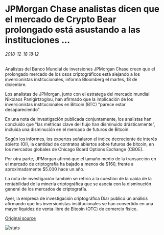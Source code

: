 # JPMorgan Chase analistas dicen que el mercado de Crypto Bear prolongado está asustando a las instituciones ...

###### 2018-12-18 18:12

Analistas del Banco Mundial de inversiones JPMorgan Chase creen que el prolongado mercado de los osos criptográficos está alejando a los inversionistas institucionales, informa Bloomberg el martes, 18 de diciembre.

Los analistas de JPMorgan, junto con el estratega del mercado mundial Nikolaos Panigirtzoglou, han afirmado que la implicación de los inversionistas institucionales en Bitcoin (BTC) "parece estar desapareciendo".

En una nota de investigación publicada conjuntamente, los analistas han concluido que "las métricas clave del flujo han disminuido drásticamente", incluida una disminución en el mercado de futuros de Bitcoin.

Según los informes, los expertos señalaron el índice decreciente de interés abierto (OI), la cantidad de contratos abiertos sobre futuros de bitcoin, en los mercados globales de Chicago Board Options Exchange (CBOE).

Por otra parte, JPMorgan afirmó que el tamaño medio de la transacción en el mercado de criptografía ha bajado a menos de $160, frente a aproximadamente $5.000 hace un año.

La nota de investigación también se refirió a la cuestión de la caída de la rentabilidad de la minería criptográfica que se asocia con la disminución general de los mercados de criptografía.

Ayer, la empresa de investigación criptográfica Diar publicó un análisis afirmando que los inversionistas institucionales se han convertido en una mayor liquidez de venta libre de Bitcoin (OTC) de comercio físico.

[Original source](https://cointelegraph.com/news/jpmorgan-chase-analysts-say-prolonged-crypto-bear-market-is-scaring-off-institutions)

![stats](https://c.statcounter.com/11760860/0/a89fa40b/1/ "stats")